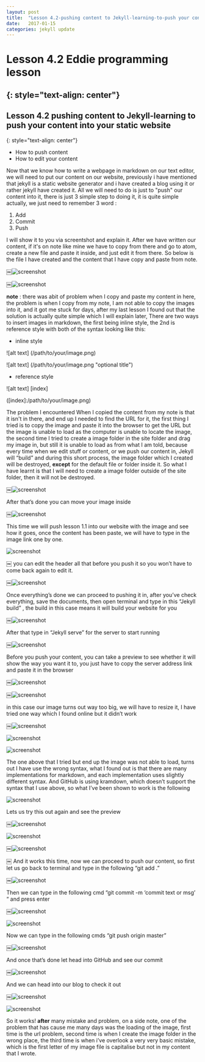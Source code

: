 ```yaml
---
layout: post
title:  "Lesson 4.2-pushing content to Jekyll-learning-to-push your content into your static website"
date:   2017-01-15
categories: jekyll update
---
```


# Lesson 4.2 Eddie programming lesson
{: style="text-align: center"}
----------------------------------------

## Lesson 4.2 pushing content to Jekyll-learning to push your content into your static website
{: style="text-align: center"}



- How to push content
- How to edit your content




Now that we know how to write a webpage in markdown on our text editor, we will need to put our content on our website, previously i have mentioned that jekyll is a static website generator and i have created a blog using it or rather jekyll have created it.
All we will need to do is just to "push" our content into it, there is just 3 simple step to doing it, it is quite simple actually, we just need to remember 3 word :

1. Add
2. Commit
3. Push

I will show it to you via screentshot and explain it.
After we have written our content, if it's on note like mine we have to copy from there and go to atom, create a new file and paste it inside, and just edit it from there. So below is the file I have created and the content that I have copy and paste from note.

￼![screenshot][id]

[id]:/images/lesson4.2/photo1.png

￼![screenshot][id1]

[id1]:/images/lesson4.2/photo2.png

**note** : there was abit of problem when I copy and paste my content in here, the problem is when I copy from my note, I am not able to copy the images into it, and it got me stuck for days, after my last lesson I found out that the solution is actually quite simple which I will explain later, There are two ways to insert images in markdown, the first being inline style, the 2nd is reference style with both of the syntax looking like this:

- inline style

![alt text] (/path/to/your/image.png)

![alt text] (/path/to/your/image.png "optional title")

- reference style

![alt text] [index]

([index]:/path/to/your/image.png)

The problem I encountered When I copied the content from my note is that it isn't in there, and end up I needed to find the URL for it, the first thing I tried is to copy the image and paste it into the browser to get the URL but the image is unable to load as the computer is unable to locate the image, the second time I tried to create a image folder in the site folder and drag my image in, but still it is unable to load as from what I am told, because every time when we edit stuff or content, or we push our content in, Jekyll will “build” and during this short process, the image folder which I created will be destroyed, **except** for the default file or folder inside it. So what I have learnt is that I will need to create a image folder outside of the site folder, then it will not be destroyed.

￼![screenshot][id2]

[id2]:/images/lesson4.2/photo3.png

After that’s done you can move your image inside

￼![screenshot][id3]

[id3]:/images/lesson4.2/photo4.png

This time we will push lesson 1.1 into our website with the image and see how it goes, once the content has been paste, we will have to type in the image link one by one.

![screenshot][id4]

[id4]:/images/lesson4.2/photo5.png
￼
you can edit the header all that before you push it so you won’t have to come back again to edit it.

￼![screenshot][id5]

[id5]:/images/lesson4.2/photo6.png

Once everything’s done we can proceed to pushing it in, after you’ve check everything, save the documents, then open terminal and type in this “Jekyll build” , the build in this case means it will build your website for you

￼![screenshot][id6]

[id6]:/images/lesson4.2/photo7.png

After that type in “Jekyll serve” for the server to start running

￼![screenshot][id7]

[id7]:/images/lesson4.2/photo8.png

Before you push your content, you can take a preview to see whether it will show the way you want it to, you just have to copy the server address link and paste it in the browser

￼![screenshot][id8]

[id8]:/images/lesson4.2/photo9.png

￼![screenshot][id9]

[id9]:/images/lesson4.2/photo10.png

in this case our image turns out way too big, we will have to resize it, I have tried one way which I found online but it didn’t work

￼![screenshot][id10]

[id10]:/images/lesson4.2/photo11.png

![screenshot][id11]

[id11]:/images/lesson4.2/photo12.png

![screenshot][id12]

[id12]:/images/lesson4.2/photo13.png

The one above that I tried but end up the image was not able to load, turns out I have use the wrong syntax, what I found out is that there are many implementations for markdown, and each implementation uses slightly different syntax. And GitHub is using kramdown, which doesn’t support the syntax that I use above, so what I’ve been shown to work is the following

![screenshot][id13]

[id13]:/images/lesson4.2/photo14.png

Lets us try this out again and see the preview

￼![screenshot][id14]

[id14]:/images/lesson4.2/photo15.png

![screenshot][id15]

[id15]:/images/lesson4.2/photo16.png

￼![screenshot][id16]

[id16]:/images/lesson4.2/photo17.png

￼
And it works this time, now we can proceed to push our content, so first let us go back to terminal and type in the following “git add .”

￼![screenshot][id17]

[id17]:/images/lesson4.2/photo18.png

Then we can type in the following cmd “git commit -m ‘commit text or msg’ “ and press enter

￼![screenshot][id18]

[id18]:/images/lesson4.2/photo19.png


![screenshot][id19]

[id19]:/images/lesson4.2/photo20.png

Now we can type in the following cmds “git push origin master”

￼![screenshot][id20]

[id20]:/images/lesson4.2/photo21.png

And once that’s done let head into GitHub and see our commit

￼![screenshot][id21]

[id21]:/images/lesson4.2/photo22.png

And we can head into our blog to check it out

￼![screenshot][id22]

[id22]:/images/lesson4.2/photo23.png

![screenshot][id23]

[id23]:/images/lesson4.2/photo24.png

So it works! **after** many mistake and problem, on a side note, one of the problem that has cause me many days was the loading of the image, first time is the url problem, second time is when I create the image folder in the wrong place, the third time is when i’ve overlook a very very basic mistake, which is the first letter of my image file is capitalise but not in my content that I wrote.
